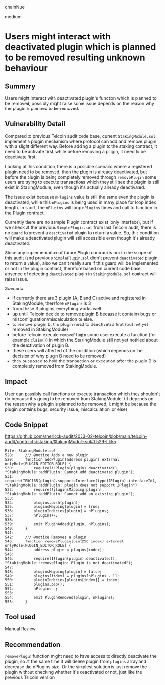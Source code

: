chainNue

medium

# Users might interact with deactivated plugin which is planned to be removed resulting unknown behaviour

## Summary

Users might interact with deactivated plugin's function which is planned to be removed, possibly might raise some issue depends on the reason why the plugin is planned to be removed.

## Vulnerability Detail

Compared to previous Telcoin audit code base, current `StakingModule.sol` implement a plugin mechanism where protocol can add and remove plugin with a slight different way. Before adding a plugin to the staking contract, it need to be activate first, while before removing a plugin, it need to be deactivate first.

Looking at this condition, there is a possible scenario where a registered plugin need to be removed, then the plugin is already deactivated, but before the plugin is being completely removed through `removePlugin` some users are trying to execute transactions which they still see the plugin is still exist in StakingModule, even though it's actually already deactivated.

The issue exist because `nPlugins` value is still the same even the plugin is deactivated, while this `nPlugins` is being used in many place for loop index length. In short, the `nPlugins` will loop `nPlugins` times and call to function in the Plugin contract.

Currently there are no sample Plugin contract exist (only interface), but if we check at the previous `SimplePlugin.sol` from last Telcoin audit, there is no `guard` to prevent a `deactivated` plugin to return a value. So, this condition will make a deactivated plugin will still accessible even though it's already deactivated.

Since any implementation of future Plugin contract is not in the scope of this audit (and previous `SimplePlugin.sol` didn't prevent `deactivated` plugin to return a value), also we can't really sure if this guard will be implemented or not in the plugin contract, therefore based on current code base, absence of detecting `deactivated` plugin in `StakingModule.sol` contract will raise issue.

Scenario:
- if currently there are 3 plugin (A, B and C) active and registered in StakingModule, therefore `nPlugins` is 3
- from these 3 plugins, everything works well
- up until, Telcoin decide to remove plugin B because it contains bugs or misconfiguration/miscalculation or else.
- to remove plugin B, the plugin need to deactivated first (but not yet removed in StakingModule)
- before Telcoin execute `removePlugin` some user execute a function (for example `claim()`) in which the StakingModule still not yet notified about the deactivation of plugin B.
- these users will affected of the condition (which depends on the decision of why plugin B need to be removed)
- they supposed to hold the transaction or execution after the plugin B is completely removed from StakingModule. 

## Impact

User can possibly call functions or execute transaction which they shouldn't do because it's going to be removed from StakingModule. (It depends on the reason why a plugin is planned to be removed, it might be because the plugin contains bugs, security issue, miscalculation, or else)

## Code Snippet


https://github.com/sherlock-audit/2023-02-telcoin/blob/main/telcoin-audit/contracts/staking/StakingModule.sol#L529-L555

```solidity
File: StakingModule.sol
528:     /// @notice Adds a new plugin
529:     function addPlugin(address plugin) external onlyRole(PLUGIN_EDITOR_ROLE) {
530:         require(!IPlugin(plugin).deactivated(), "StakingModule::addPlugin: Cannot add deactivated plugin");
531:         require(IERC165(plugin).supportsInterface(type(IPlugin).interfaceId), "StakingModule::addPlugin: plugin does not support IPlugin");
532:         require(!pluginsMapping[plugin], "StakingModule::addPlugin: Cannot add an existing plugin");
533:
534:         plugins.push(plugin);
535:         pluginsMapping[plugin] = true;
536:         pluginIndicies[plugin] = nPlugins;
537:         nPlugins++;
538:
539:         emit PluginAdded(plugin, nPlugins);
540:     }
541:
542:     /// @notice Removes a plugin
543:     function removePlugin(uint256 index) external onlyRole(PLUGIN_EDITOR_ROLE) {
544:         address plugin = plugins[index];
545:
546:         require(IPlugin(plugin).deactivated(), "StakingModule::removePlugin: Plugin is not deactivated");
547:
548:         pluginsMapping[plugin] = false;
549:         plugins[index] = plugins[nPlugins - 1];
550:         pluginIndicies[plugins[index]] = index;
551:         plugins.pop();
552:         nPlugins--;
553:
554:         emit PluginRemoved(plugin, nPlugins);
555:     }
```

## Tool used

Manual Review

## Recommendation

`removePlugin` function might need to have access to directly deactivate the plugin, so at the same time it will delete plugin from `plugins` array and decrease the nPlugins size. Or the simplest solution is just remove the plugin without checking whether it's deactivated or not, just like the previous Telcoin version.